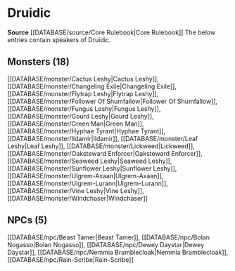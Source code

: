 ﻿---
id: '23'
name: Druidic
rarity: Common
source: '[[DATABASE/source/Core Rulebook|Core Rulebook]]'
trait:
- '[[DATABASE/trait/Secret|Secret]]'
type: Language

---
# Druidic

**Source** [[DATABASE/source/Core Rulebook|Core Rulebook]] 
The below entries contain speakers of Druidic.

## Monsters (18)

[[DATABASE/monster/Cactus Leshy|Cactus Leshy]], [[DATABASE/monster/Changeling Exile|Changeling Exile]], [[DATABASE/monster/Flytrap Leshy|Flytrap Leshy]], [[DATABASE/monster/Follower Of Shumfallow|Follower Of Shumfallow]], [[DATABASE/monster/Fungus Leshy|Fungus Leshy]], [[DATABASE/monster/Gourd Leshy|Gourd Leshy]], [[DATABASE/monster/Green Man|Green Man]], [[DATABASE/monster/Hyphae Tyrant|Hyphae Tyrant]], [[DATABASE/monster/Ildamir|Ildamir]], [[DATABASE/monster/Leaf Leshy|Leaf Leshy]], [[DATABASE/monster/Lickweed|Lickweed]], [[DATABASE/monster/Oaksteward Enforcer|Oaksteward Enforcer]], [[DATABASE/monster/Seaweed Leshy|Seaweed Leshy]], [[DATABASE/monster/Sunflower Leshy|Sunflower Leshy]], [[DATABASE/monster/Ulgrem-Axaan|Ulgrem-Axaan]], [[DATABASE/monster/Ulgrem-Lurann|Ulgrem-Lurann]], [[DATABASE/monster/Vine Leshy|Vine Leshy]], [[DATABASE/monster/Windchaser|Windchaser]]

## NPCs (5)

[[DATABASE/npc/Beast Tamer|Beast Tamer]], [[DATABASE/npc/Bolan Nogasso|Bolan Nogasso]], [[DATABASE/npc/Dewey Daystar|Dewey Daystar]], [[DATABASE/npc/Nemmia Bramblecloak|Nemmia Bramblecloak]], [[DATABASE/npc/Rain-Scribe|Rain-Scribe]]